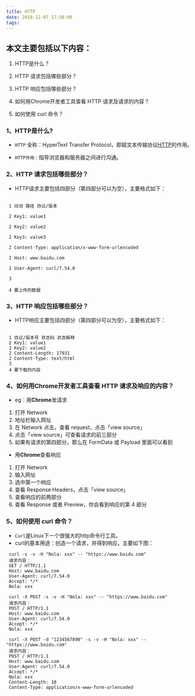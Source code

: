 ```yaml
---
title: HTTP
date: 2018-12-07 17:58:00
tags:
---
```



## 本文主要包括以下内容：

1. HTTP是什么？

2. HTTP 请求包括哪些部分？

3. HTTP 响应包括哪些部分？

4. 如何用Chrome开发者工具查看 HTTP 请求及请求的内容？

5. 如何使用 curl 命令？

### 1、HTTP是什么?

- `HTTP` 全称：HyperText Transfer Protocol，即超文本传输协议[HTTP](https://zh.wikipedia.org/wiki/%E8%B6%85%E6%96%87%E6%9C%AC%E4%BC%A0%E8%BE%93%E5%8D%8F%E8%AE%AE)的作用。

- `HTTP作用` : 指导浏览器和服务器之间进行沟通。

### 2、HTTP 请求包括哪些部分？
- HTTP请求主要包括四部分（第四部分可以为空），主要格式如下：
```

 1 动词 路径 协议/版本

 2 Key1: value1

 2 Key2: value2

 2 Key3: value3

 2 Content-Type: application/x-www-form-urlencoded

 2 Host: www.baidu.com

 2 User-Agent: curl/7.54.0

 3 

 4 要上传的数据 

```

### 3、HTTP 响应包括哪些部分？
- HTTP响应主要包括四部分（第四部分可以为空），主要格式如下：
```

 1 协议/版本号 状态码 状态解释
 2 Key1: value1
 2 Key2: value2
 2 Content-Length: 17931
 2 Content-Type: text/html
 3
 4 要下载的内容

```
### 4、如何用Chrome开发者工具查看 HTTP 请求及响应的内容？

- eg：用**Chrome**发请求
1. 打开 Network
2. 地址栏输入网址
3. 在 Network 点击，查看 request，点击「view source」
4. 点击「view source」可查看请求的前三部分
5. 如果有请求的第四部分，那么在 FormData 或 Payload 里面可以看到

- 用**Chrome**查看响应
1. 打开 Network
2. 输入网址
3. 选中第一个响应
4. 查看 Response Headers，点击「view source」
5. 查看响应的前两部分
6. 查看 Response 或者 Preview，你会看到响应的第 4 部分

### 5、如何使用 curl 命令？
- `Curl`是Linux下一个很强大的http命令行工具。
- curl的基本用途：创造一个请求，并得到响应，主要如下图：
```
 curl -s -v -H "Nola: xxx" -- "https://www.baidu.com"
 请求内容：
 GET / HTTP/1.1
 Host: www.baidu.com
 User-Agent: curl/7.54.0
 Accept: */*
 Nola: xxx

```


```
 curl -X POST -s -v -H "Nola: xxx" -- "https://www.baidu.com"
 请求内容：
 POST / HTTP/1.1
 Host: www.baidu.com
 User-Agent: curl/7.54.0
 Accept: */*
 Nola: xxx
```

```
 curl -X POST -d "1234567890" -s -v -H "Nola: xxx" -- "https://www.baidu.com"
 请求内容：
 POST / HTTP/1.1
 Host: www.baidu.com
 User-Agent: curl/7.54.0
 Accept: */*
 Nola: xxx
 Content-Length: 10
 Content-Type: application/x-www-form-urlencoded
```